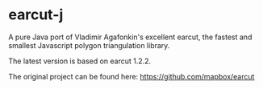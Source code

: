 earcut-j
======

A pure Java port of Vladimir Agafonkin's excellent earcut, the fastest and smallest Javascript polygon triangulation library.

The latest version is based on earcut 1.2.2.

The original project can be found here:
https://github.com/mapbox/earcut
